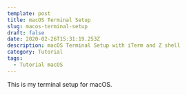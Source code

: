 ```yaml
---
template: post
title: macOS Terminal Setup
slug: macos-terminal-setup
draft: false
date: 2020-02-26T15:31:19.253Z
description: macOS Terminal Setup with iTerm and Z shell
category: Tutorial
tags:
  - Tutorial macOS
---
```

This is my terminal setup for macOS.
